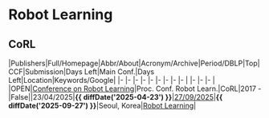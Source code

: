 # Robot Learning

## CoRL

|Publishers|Full/Homepage|Abbr/About|Acronym/Archive|Period/DBLP|Top|CCF|Submission|Days Left|Main Conf.|Days Left|Location|Keywords/Google|
|-         |-            |-         |-              |-          |-  |-  |-         |-        |          |-        |-       |-              |
|OPEN|[Conference on Robot Learning](https://www.corl.org/)|Proc. Conf. Robot Learn.|CoRL|2017 -|False||23/04/2025|**{{ diffDate('2025-04-23') }}**|[27/09/2025](https://www.corl.org/)|**{{ diffDate('2025-09-27') }}**|Seoul, Korea|[Robot Learning](https://www.google.com/search?q=Robot+Learning)|

